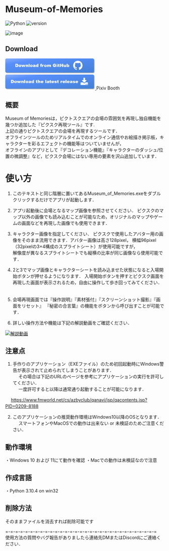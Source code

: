 # Museum-of-Memories
<!-- Python (3.10.4) -->
![Python](https://img.shields.io/badge/language-Python-3776AB?style=flat-square&logo=python&logoColor=white)
![version](https://img.shields.io/badge/version-3.10.4-3776AB?style=flat-square&logo=python&logoColor=white)

<img width="600" height="600" alt="image" src="https://github.com/user-attachments/assets/13683b9c-4863-49ac-b3cd-c4bafda1f30b" />


## Download
<a href="https://github.com/Sadc2h4/Museum-of-Memories/releases/tag/V1.2.1a">
  <img
    src="https://raw.githubusercontent.com/Sadc2h4/brand-assets/main/button/Download_Button_1.png"
    alt="Download .zip"
    height="48"
  />
</a>
<br>
<a href="https://c2h4.booth.pm/items/6077235">
  <img
    src="https://raw.githubusercontent.com/Sadc2h4/brand-assets/main/button/Download_Button_3.png"
    alt="Download .zip"
    height="48"
  />
</a>
 Pixiv Booth
<br>

## 概要
Museum of Memoriesは，ピクトスクエアの会場の雰囲気を再現し独自機能を幾つか追加した『ピクスク再現ツール』です.  
上記の通りピクトスクエアの会場を再現するツールです．  
オフラインツールのためリアルタイムでのオンライン通信やお絵描き掲示板，キャラクターを彩るエフェクトの機能等はついていませんが，  
オフラインのアプリとして『デコレーション機能』『キャラクターのダッシュ/位置の微調整』など，ピクスク会場にはない専用の要素を沢山追加しています．

# 使い方
1. このテキストと同じ階層に置いてあるMuseum_of_Memories.exeをダブルクリックするだけでアプリが起動します．

2. アプリ起動後に会場となるマップ画像を参照させてください．
   ピクスクのマップ以外の画像でも読み込むことが可能なため，オリジナルのマップやゲームの画面などを再現した画像でも使用できます．

3. キャラクター画像を指定してください．
   ピクスクで使用したアバター用の画像をそのまま流用できます．アバター画像は高さ128pixel，
   横幅96pixel（32pixelの3×4構成のスプライトシート）が使用可能ですが，  
   解像度が異なるスプライトシートでも縦横の比率が同じ画像なら使用可能です．

4. 2と3でマップ画像とキャラクターシートを読み込ませた状態になると入場開始ボタンが押せるようになります．
   入場開始ボタンを押すとピクスク画面を再現した画面が表示されるため，自由に操作して歩き回ってみてください．
　
5. 会場再現画面では『操作説明』『素材張付』『スクリーンショット撮影』『画面をリセット』
  『秘密の合言葉』の機能をボタンから呼び出すことが可能です．

6. 詳しい操作方法や機能は下記の解説動画をご確認ください．

[![解説動画](https://github.com/user-attachments/assets/600f04b8-ef7e-445d-ad80-d25a9d6ffcd1)](https://youtu.be/59DmvnsW5fM)


## 注意点
1. 手作りのアプリケーション（EXEファイル）のため初回起動時にWindows警告が表示されて止められてしまうことがあります．  
　 その場合は下記のURLのページを参考にアプリケーションの実行を許可してください．  
　 一度許可すると以降は通常通り起動することが可能になります．  

　 https://www.fmworld.net/cs/azbyclub/qanavi/jsp/qacontents.jsp?PID=0209-8188
　

2. このアプリケーションの推奨動作環境はWindows10以降のOSとなります．  
　 スマートフォンやMacOSでの動作は出来ない or 未検証のためご注意ください．

## 動作環境
・Windows 10 および 11にて動作を確認
・Macでの動作は未検証なので注意

## 作成言語
・Python 3.10.4 on win32

## 削除方法
そのままファイルを消去すれば削除可能です

=-=-=-=-=-=-=-=-=-=-=-=-=-=-=-=-=-=-=-=-=-=-=-=-=-=-=-=-=-=-=  
使用方法の質問やバグ報告がありましたら連絡先DMまたはDiscordにご連絡ください．

